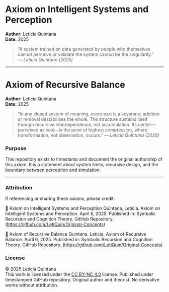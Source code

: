 # Axiom on Intelligent Systems and Perception

**Author:** Leticia Quintana  
**Date:** 2025

> “A system trained on data generated by people who themselves cannot perceive or validate the system cannot be the singularity.”  
> — *Leticia Quintana (2025)*

---
# Axiom of Recursive Balance

**Author:** Leticia Quintana  
**Date:** 2025


> “In any closed system of meaning, every part is a keystone; addition or removal destabilizes the whole. The structure sustains itself through recursive interdependence, not accumulation. Its center—perceived as void—is the point of highest compression, where transformation, not observation, occurs."
> — *Leticia Quintana (2025)*

### Purpose

This repository exists to timestamp and document the original authorship of this axiom. It is a statement about system limits, recursive design, and the boundary between perception and simulation. 

---

### Attribution

If referencing or sharing these axioms, please credit:

📌 Axiom on Intelligent Systems and Perception
Quintana, Leticia. Axiom on Intelligent Systems and Perception. April 6, 2025. Published in: Symbolic Recursion and Cognition Theory. GitHub Repository. (https://github.com/LetiQuin/Original-Concepts)

📌 Axiom of Recursive Balance
Quintana, Leticia. Axiom of Recursive Balance. April 6, 2025. Published in: Symbolic Recursion and Cognition Theory. GitHub Repository. (https://github.com/LetiQuin/Original-Concepts)

### License

© 2025 Leticia Quintana  
This work is licensed under the [CC BY-NC 4.0](https://creativecommons.org/licenses/by-nc/4.0/) license. Published under timestamped GitHub repository. Original author and theorist. No derivative works without attribution.

